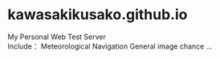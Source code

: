 # kawasakikusako.github.io
My Personal Web Test Server  
Include：
  Meteorological Navigation
  General image chance
  ...

